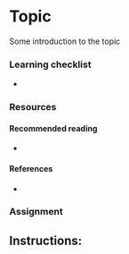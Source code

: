 # Topic

Some introduction to the topic

### Learning checklist
- 

### Resources

#### Recommended reading
- 

#### References
- 

### Assignment

Instructions:
- 
